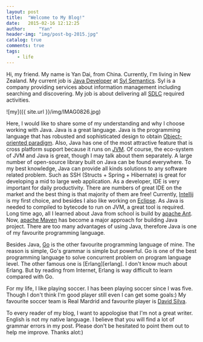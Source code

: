 ```yaml
---
layout: post
title:  "Welcome to My Blog!"
date:   2015-02-16 12:12:25
author:     "Yan"
header-img: "img/post-bg-2015.jpg"
catalog: true
comments: true
tags:
    - life
---
```


Hi, my friend. My name is Yan Dai, from China. Currently, I'm living in New Zealand. My current job is [Java Developer][jd] at [Syl Semantics][syl]. Syl is a company providing services about information management including searching and discovering. My job is about delivering all [SDLC][sdlc] required activities. 

![my]({{ site.url }}/img/IMAG0826.jpg)


Here, I would like to share some of my understanding and why I choose working with Java. Java is a great language. Java is the programming language that has robusted and sophisticated design to obtain [Object-oriented paradigm][oo]. Also, Java has one of the most attractive feature that is cross platform support because it runs on [JVM][jvm]. Of course, the eco-system of JVM and Java is great, though I may talk about them separately. A large number of open-source library built on Java can be found everywhere. To my best knowledge, Java can provide all kinds solutions to any software related problem. Such as SSH (Structs + Spring + Hibernate) is great for developing a mid to large web application. As a developer, IDE is very important for daily productivity. There are numbers of great IDE on the market and the best thing is that majority of them are free! Currently, [Intellij][intellij] is my first choice, and besides I also like working on [Eclipse][eclipse]. As Java is needed to compiled to bytecode to run on JVM, a great tool is required. Long time ago, all I learned about Java from school is build by [apache Ant][ant]. Now, [apache Maven][maven] has become a major approach for building Java project. There are too many advantages of using Java, therefore Java is one of my favourite programming language. 

Besides Java, [Go][golang] is the other favourite programming language of mine. The reason is simple, Go's grammar is simple but powerful. Go is one of the best programming language to solve concurrent problem on program language level. The other famous one is [Erlang][erlang]. I don't know much about Erlang. But by reading from Internet, Erlang is way difficult to learn compared with Go.

For my life, I like playing soccer. I has been playing soccer since I was five. Though I don't think I'm good player still even I can get some goals:) My favourite soccer team is Real Mardrid and favourite player is [David Silva][davidsilva].

To every reader of my blog, I want to appologise that I'm not a great writer. English is not my native language. I believe that you will find a lot of grammar errors in my post. Please don't be hesitated to point them out to help me improve. Thanks alot:)



[syl]: 		   http://www.sylresearch.co.nz/
[jd]:		   https://www.youtube.com/watch?v=IMs_HbKZJqg
[sdlc]:        http://en.wikipedia.org/wiki/Systems_development_life_cycle
[oo]:          http://en.wikipedia.org/wiki/Object-oriented_programming
[jvm]:		   http://en.wikipedia.org/wiki/Java_virtual_machine
[intellij]:    https://www.jetbrains.com/idea/
[eclipse]:     https://eclipse.org/
[golang]:      https://golang.org/
[davidsilva]:  https://www.youtube.com/watch?v=w0Kr_Yq0w50
[maven]:       http://maven.apache.org/
[ant]:         http://ant.apache.org/
